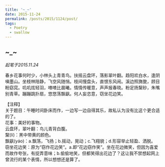 ```yaml
---
title: '~_~'
date: 2015-11-24
permalink: /posts/2015/1124/post/
tags:
  - Poetry
  - swallow
---
```


~_~ 
------
*起笔于2015.11.24*

春乡花事何时少，小林头上青青鸟。扶摇云盘环，落影翠叶翻。趋阳欢白水，逢阴嗔墨山。坐枝林陪静，飞空风随悄。枝间慢盘头，直恨东风闹。溪边照旖旎，顾目盼窈窕。叽叽炫轻羽，喳喳比晨曦。情情传暖意，声声报春晓。粉足扬黧砂，朱嘴别青草。蹦蹦跳扑扇，悠悠荡飘飖。何人妄恣意，窃坐花边笑。


【注释】  
关于题目：午睡时间卧床而作，一边写一边自得其乐，故私认为没有比这个更合适的了。  
花事：美好的事物。  
云盘环，翠叶翻：鸟儿青背白腹。  
黧(lí)：黑中带黄的颜色。  
飘飖(yáo)：a.飘荡，飞扬；b.摇动，晃动；c.飞翔貌；d.形容举止轻盈、洒脱。  
窃坐花边笑：原为“窃作花边笑”。a.即“花边窃作笑”。坐在花边微笑，但因为喜爱而故作夸张，有捉弄意味；b.偷偷地笑，但都笑得出花边了？这让我不禁想起网上曾流行的某个表情，所以想想还是算了。  
